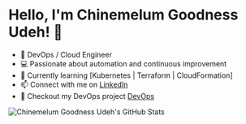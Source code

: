 # Hello, I'm Chinemelum Goodness Udeh! 👋

- 🚀 DevOps / Cloud Engineer
- 💻 Passionate about automation and continuous improvement
- 🌱 Currently learning [Kubernetes | Terraform | CloudFormation]
- 📫 Connect with me on [LinkedIn](https://www.linkedin.com/in/chinemelum-udeh/)
- :rocket: Checkout my DevOps project [DevOps](https://github.com/udehgoodness?tab=repositories)

![Chinemelum Goodness Udeh's GitHub Stats](https://github-readme-stats.vercel.app/api?username=udehgoodness&show_icons=true)
